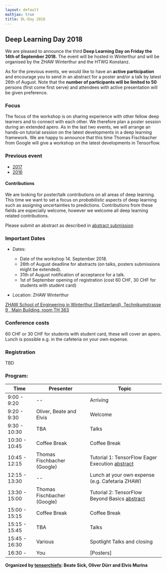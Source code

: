 ```yaml
---
layout: default
mathjax: true
title: DL-Day 2018
---
```


## Deep Learning Day 2018 

We are pleased to announce the third **Deep Learning Day on Friday the 14th of September 2018.** The event will be hosted in Winterthur and will be organised by the ZHAW Winterthur and the HTWG Konstanz.

As for the previous events, we would like to have an **active participation** and encourage you to send in an abstract for a poster and/or a talk by latest 26th of August. Note that the **number of participants will be limited to 50** persons (first come first serve) and attendees with active presentation will be given preference.  

### Focus

The focus of the workshop is on sharing experience with other fellow deep learners and to connect with each other. We therefore plan a poster session during an extended apero. As in the last two events, we will arrange an hands-on tutorial session on the latest developments in a deep learning framework.
We are happy to announce that this time Thomas Fischbacher from Google will give a workshop on the latest developments in Tensorflow. 

### Previous event
* [2017](https://tensorchiefs.github.io/dlday2017/)
* [2016](https://sites.google.com/site/sdsdlday2016/) 

#### Contributions
We are looking for poster/talk contributions on all areas of deep learning. This time we want to set a focus on *probabilistic* aspects of deep learning such as assigning uncertainties to predictions. Contributions from these fields are especially welcome, however we welcome all deep learning related contributions.   

Please submit an abstract as described in [abstract submission](abstract)


### Important Dates
* Dates:  
  * Date of the workshop 14. September 2018.  
  * 26th of August deadline for abstracts (on talks, posters submissions might be extended).  
  * 31th of August notification of acceptance for a talk.  
  *  1st of September opening of registration (cost 60 CHF, 30 CHF for students with student card)  

* Location: ZHAW Winterthur 

[ZHAW School of Engineering in Winterthur (Switzerland), Technikumstrasse 9 , Main Building, room TH 363](https://www.google.com/maps/place/47%C2%B029'50.6%22N+8%C2%B043'45.6%22E/@47.497385,8.7282257,18z/data=!3m1!4b1!4m6!3m5!1s0x0:0x0!7e2!8m2!3d47.4973855!4d8.7293202?hl=en-US)


### Conference costs
60 CHF or 30 CHF for students with student card, these will cover an apero. Lunch is possible e.g. in the cafeteria on your own expense. 

### Registration
TBD

### Program: 

Time | Presenter | Topic 
-----|-----------|----------------------
9:00 - 9:20  | --        | Arriving
9:20 - 9:30  | Oliver, Beate and Elvis | Welcome 
9:30 - 10:30  | TBA | Talks
10:30 - 10:45 | Coffee Break | Coffee Break
10:45 - 12:15 | Thomas Fischbacher (Google) | Tutorial 1: TensorFlow Eager Execution [abstract](tutorial1)
12:15 - 13:30 | -- | Lunch at your own expense (e.g. Cafetaria ZHAW)
13:30 - 15:00 | Thomas Fischbacher (Google) | Tutorial 2: TensorFlow Beyond Basics [abstract](tutorial2)
15:00 - 15:15 | Coffee Break | Coffee Break
15:15 - 15:45  | TBA | Talks
15:45 - 16:30 | Various | Spotlight Talks and closing
16:30 -  | You | [Posters]

**Organized by [tensorchiefs](https://github.com/tensorchiefs/): Beate Sick, Oliver Dürr and Elvis Murina**
